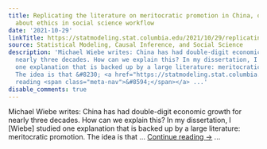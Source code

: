```yaml
---
title: Replicating the literature on meritocratic promotion in China, or It’s all
  about ethics in social science workflow
date: '2021-10-29'
linkTitle: https://statmodeling.stat.columbia.edu/2021/10/29/replicating-the-literature-on-meritocratic-promotion-in-china-or-its-all-about-ethics-in-social-science-workflow/
source: Statistical Modeling, Causal Inference, and Social Science
description: 'Michael Wiebe writes: China has had double-digit economic growth for
  nearly three decades. How can we explain this? In my dissertation, I [Wiebe] studied
  one explanation that is backed up by a large literature: meritocratic promotion.
  The idea is that &#8230; <a href="https://statmodeling.stat.columbia.edu/2021/10/29/replicating-the-literature-on-meritocratic-promotion-in-china-or-its-all-about-ethics-in-social-science-workflow/">Continue
  reading <span class="meta-nav">&#8594;</span></a> ...'
disable_comments: true
---
```

Michael Wiebe writes: China has had double-digit economic growth for nearly three decades. How can we explain this? In my dissertation, I [Wiebe] studied one explanation that is backed up by a large literature: meritocratic promotion. The idea is that &#8230; <a href="https://statmodeling.stat.columbia.edu/2021/10/29/replicating-the-literature-on-meritocratic-promotion-in-china-or-its-all-about-ethics-in-social-science-workflow/">Continue reading <span class="meta-nav">&#8594;</span></a> ...